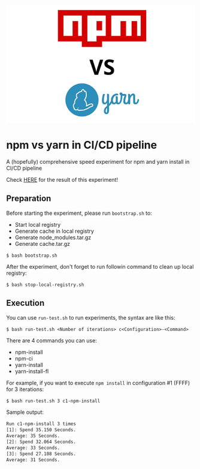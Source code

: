 <p align="center">
  <img src="./images/npm-vs-yarn.png" />
</p>

# npm vs yarn in CI/CD pipeline

A (hopefully) comprehensive speed experiment for npm and yarn install in CI/CD pipeline

Check [HERE](https://medium.com/@jeromewus/how-to-speed-up-node-js-modules-installation-in-ci-cd-pipeline-as-of-2020-4865d77c0eb7) for the result of this experiment!


## Preparation

Before starting the experiment, please run `bootstrap.sh` to:

- Start local registry
- Generate cache in local registry
- Generate node\_modules.tar.gz
- Generate cache.tar.gz

```
$ bash bootstrap.sh
```

After the experiment, don't forget to run followin command to clean up local registry:

```
$ bash stop-local-registry.sh
```

## Execution

You can use `run-test.sh` to run experiments, the syntax are like this:

```
$ bash run-test.sh <Number of iterations> c<Configuration>-<Command>
```

There are 4 commands you can use:

- npm-install
- npm-ci
- yarn-install
- yarn-install-fl

For example, if you want to execute `npm install` in configuration #1 (FFFF) for 3 iterations:

```
$ bash run-test.sh 3 c1-npm-install
```

Sample output:

```
Run c1-npm-install 3 times
[1]: Spend 35.150 Seconds.
Average: 35 Seconds.
[2]: Spend 32.064 Seconds.
Average: 33 Seconds.
[3]: Spend 27.108 Seconds.
Average: 31 Seconds.
```
